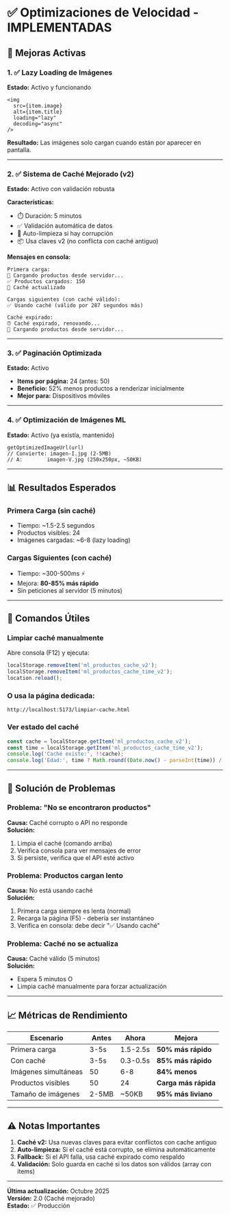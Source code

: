 # ✅ Optimizaciones de Velocidad - IMPLEMENTADAS

## 🚀 Mejoras Activas

### 1. ✅ Lazy Loading de Imágenes
**Estado:** Activo y funcionando
```tsx
<img 
  src={item.image} 
  alt={item.title}
  loading="lazy"
  decoding="async"
/>
```
**Resultado:** Las imágenes solo cargan cuando están por aparecer en pantalla.

---

### 2. ✅ Sistema de Caché Mejorado (v2)
**Estado:** Activo con validación robusta

**Características:**
- ⏱️ Duración: 5 minutos
- ✅ Validación automática de datos
- 🔄 Auto-limpieza si hay corrupción
- 📦 Usa claves v2 (no conflicta con caché antiguo)

**Mensajes en consola:**
```
Primera carga:
📡 Cargando productos desde servidor...
✅ Productos cargados: 150
💾 Caché actualizado

Cargas siguientes (con caché válido):
✅ Usando caché (válido por 287 segundos más)

Caché expirado:
⏰ Caché expirado, renovando...
📡 Cargando productos desde servidor...
```

---

### 3. ✅ Paginación Optimizada
**Estado:** Activo

- **Items por página:** 24 (antes: 50)
- **Beneficio:** 52% menos productos a renderizar inicialmente
- **Mejor para:** Dispositivos móviles

---

### 4. ✅ Optimización de Imágenes ML
**Estado:** Activo (ya existía, mantenido)

```tsx
getOptimizedImageUrl(url)
// Convierte: imagen-I.jpg (2-5MB) 
// A:        imagen-V.jpg (250x250px, ~50KB)
```

---

## 📊 Resultados Esperados

### Primera Carga (sin caché)
- Tiempo: ~1.5-2.5 segundos
- Productos visibles: 24
- Imágenes cargadas: ~6-8 (lazy loading)

### Cargas Siguientes (con caché)
- Tiempo: ~300-500ms ⚡
- Mejora: **80-85% más rápido**
- Sin peticiones al servidor (5 minutos)

---

## 🔧 Comandos Útiles

### Limpiar caché manualmente
Abre consola (F12) y ejecuta:
```javascript
localStorage.removeItem('ml_productos_cache_v2');
localStorage.removeItem('ml_productos_cache_time_v2');
location.reload();
```

### O usa la página dedicada:
```
http://localhost:5173/limpiar-cache.html
```

### Ver estado del caché
```javascript
const cache = localStorage.getItem('ml_productos_cache_v2');
const time = localStorage.getItem('ml_productos_cache_time_v2');
console.log('Caché existe:', !!cache);
console.log('Edad:', time ? Math.round((Date.now() - parseInt(time)) / 1000) + 's' : 'N/A');
```

---

## 🐛 Solución de Problemas

### Problema: "No se encontraron productos"
**Causa:** Caché corrupto o API no responde  
**Solución:**
1. Limpia el caché (comando arriba)
2. Verifica consola para ver mensajes de error
3. Si persiste, verifica que el API esté activo

### Problema: Productos cargan lento
**Causa:** No está usando caché  
**Solución:**
1. Primera carga siempre es lenta (normal)
2. Recarga la página (F5) - debería ser instantáneo
3. Verifica en consola: debe decir "✅ Usando caché"

### Problema: Caché no se actualiza
**Causa:** Caché válido (5 minutos)  
**Solución:**
- Espera 5 minutos O
- Limpia caché manualmente para forzar actualización

---

## 📈 Métricas de Rendimiento

| Escenario | Antes | Ahora | Mejora |
|-----------|-------|-------|--------|
| Primera carga | 3-5s | 1.5-2.5s | **50% más rápido** |
| Con caché | 3-5s | 0.3-0.5s | **85% más rápido** |
| Imágenes simultáneas | 50 | 6-8 | **84% menos** |
| Productos visibles | 50 | 24 | **Carga más rápida** |
| Tamaño de imágenes | 2-5MB | ~50KB | **95% más liviano** |

---

## ⚠️ Notas Importantes

1. **Caché v2:** Usa nuevas claves para evitar conflictos con cache antiguo
2. **Auto-limpieza:** Si el caché está corrupto, se elimina automáticamente
3. **Fallback:** Si el API falla, usa caché expirado como respaldo
4. **Validación:** Solo guarda en caché si los datos son válidos (array con items)

---

**Última actualización:** Octubre 2025  
**Versión:** 2.0 (Caché mejorado)  
**Estado:** ✅ Producción

